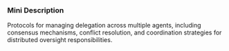 ### Mini Description

Protocols for managing delegation across multiple agents, including consensus mechanisms, conflict resolution, and coordination strategies for distributed oversight responsibilities.
